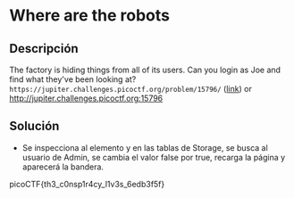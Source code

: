 # Where are the robots

## Descripción
The factory is hiding things from all of its users. Can you login as Joe and find what they've been looking at? `https://jupiter.challenges.picoctf.org/problem/15796/` ([link](https://jupiter.challenges.picoctf.org/problem/15796/)) or http://jupiter.challenges.picoctf.org:15796
## Solución
- Se inspecciona al elemento y en las tablas de Storage, se busca al usuario de Admin, se cambia el valor false por true, recarga la página y aparecerá la bandera.

picoCTF{th3_c0nsp1r4cy_l1v3s_6edb3f5f}
